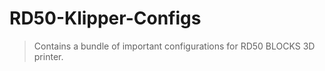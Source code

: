 # RD50-Klipper-Configs

> Contains a bundle of important configurations for RD50 BLOCKS 3D printer.

